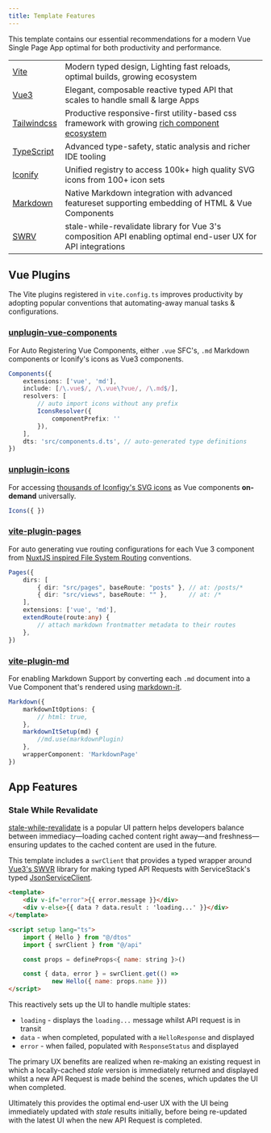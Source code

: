 ```yaml
---
title: Template Features
---
```


This template contains our essential recommendations for a modern Vue Single Page App optimal for both 
productivity and performance.

|||
|-|-|
| [Vite](https://vitejs.dev)   | Modern typed design, Lighting fast reloads, optimal builds, growing ecosystem  |
| [Vue3](https://v3.vuejs.org) | Elegant, composable reactive typed API that scales to handle small & large Apps |
| [Tailwindcss](https://tailwindcss.com) | Productive responsive-first utility-based css framework with growing [rich component ecosystem](https://tailwindcomponents.com) |
| [TypeScript](https://www.typescriptlang.org) | Advanced type-safety, static analysis and richer IDE tooling |
| [Iconify](https://iconify.design) | Unified registry to access 100k+ high quality SVG icons from 100+ icon sets |
| [Markdown](https://github.com/markdown-it/markdown-it) | Native Markdown integration with advanced featureset supporting embedding of HTML & Vue Components |
| [SWRV](https://github.com/Kong/swrv) | stale-while-revalidate library for Vue 3's composition API enabling optimal end-user UX for API integrations |

## Vue Plugins

The Vite plugins registered in `vite.config.ts` improves productivity by adopting popular conventions that automating-away manual tasks & configurations.

### [unplugin-vue-components](https://github.com/antfu/unplugin-vue-components)

For Auto Registering Vue Components, either `.vue` SFC's, `.md` Markdown components or Iconify's icons as Vue3 components.

```ts
Components({
    extensions: ['vue', 'md'],
    include: [/\.vue$/, /\.vue\?vue/, /\.md$/],
    resolvers: [
        // auto import icons without any prefix
        IconsResolver({
            componentPrefix: ''
        }),
    ],
    dts: 'src/components.d.ts', // auto-generated type definitions
})
```

### [unplugin-icons](https://github.com/antfu/unplugin-icons) 

For accessing [thousands of Iconfigy's SVG icons](https://icon-sets.iconify.design) as Vue components **on-demand** universally.

```ts
Icons({ })
```

### [vite-plugin-pages](https://github.com/hannoeru/vite-plugin-pages)

For auto generating vue routing configurations for each Vue 3 component from 
[NuxtJS inspired File System Routing](https://github.com/hannoeru/vite-plugin-pages#file-system-routing) conventions.

```ts
Pages({
    dirs: [
        { dir: "src/pages", baseRoute: "posts" }, // at: /posts/*
        { dir: "src/views", baseRoute: "" },      // at: /*
    ],
    extensions: ['vue', 'md'],
    extendRoute(route:any) {
        // attach markdown frontmatter metadata to their routes
    },
})
```

### [vite-plugin-md](https://github.com/antfu/vite-plugin-md)

For enabling Markdown Support by converting each `.md` document into a Vue Component that's rendered using 
[markdown-it](https://github.com/markdown-it/markdown-it).

```ts
Markdown({
    markdownItOptions: {
        // html: true,
    },
    markdownItSetup(md) {
        //md.use(markdownPlugin)
    },
    wrapperComponent: 'MarkdownPage'
})
```

## App Features

### Stale While Revalidate

[stale-while-revalidate](https://web.dev/stale-while-revalidate/) is a popular UI pattern helps developers balance 
between immediacy—loading cached content right away—and freshness—ensuring updates to the cached content are used in the future.

This template includes a `swrClient` that provides a typed wrapper around [Vue3's SWVR](https://github.com/Kong/swrv) 
library for making typed API Requests with ServiceStack's typed 
[JsonServiceClient](https://docs.servicestack.net/typescript-add-servicestack-reference).

```html
<template>
    <div v-if="error">{{ error.message }}</div>
    <div v-else>{{ data ? data.result : 'loading...' }}</div>
</template>

<script setup lang="ts">
    import { Hello } from "@/dtos"
    import { swrClient } from "@/api"

    const props = defineProps<{ name: string }>()

    const { data, error } = swrClient.get(() => 
            new Hello({ name: props.name }))
</script>
```

This reactively sets up the UI to handle multiple states:
 - `loading` - displays the `loading...` message whilst API request is in transit
 - `data` - when completed, populated with a `HelloResponse` and displayed
 - `error` - when failed, populated with `ResponseStatus` and displayed

The primary UX benefits are realized when re-making an existing request in which a locally-cached *stale* version
is immediately returned and displayed whilst a new API Request is made behind the scenes, which updates the UI when completed.

Ultimately this provides the optimal end-user UX with the UI being immediately updated with *stale* results initially, 
before being re-updated with the latest UI when the new API Request is completed.

